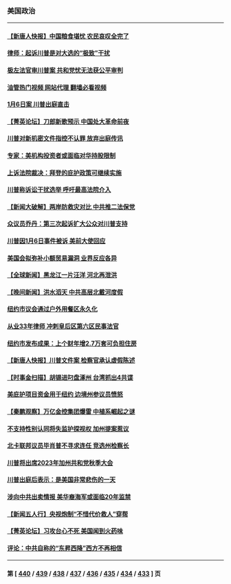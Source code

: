 ### 美国政治
---
#### [【新唐人快报】中国粮食堪忧 农民哀叹全完了](../../pages/ncid1078159/n14048278.md?08050845) 
#### [律师：起诉川普是对大选的“极致”干扰](../../pages/ncid1078159/n14048228.md?08050845) 
#### [极左法官审川普案 共和党忧无法获公平审判](../../pages/ncid1078159/n14048193.md?08050845) 
#### [油管热门视频 网站代理 翻墙必看视频](http://138.2.39.72:81/youtube.html?epic-marker?08050845)
#### [1月6日案 川普出庭直击](../../pages/ncid1078159/n14048252.md?08050845) 
#### [【菁英论坛】刀郎新歌预示 中国处大革命前夜](../../pages/ncid1078159/n14048260.md?08050845) 
#### [川普对新机密文件指控不认罪 放弃出庭传讯](../../pages/ncid1078159/n14048251.md?08050845) 
#### [专家：美机构投资者或面临对华持股限制](../../pages/ncid1078159/n14048180.md?08050845) 
#### [上诉法院裁决：拜登的庇护政策可继续实施](../../pages/ncid1078159/n14048206.md?08050845) 
#### [川普称诉讼干扰选举 呼吁最高法院介入](../../pages/ncid1078159/n14048176.md?08050845) 
#### [【新闻大破解】两岸防救灾对比 中共推二法保党](../../pages/ncid1078159/n14048141.md?08050845) 
#### [众议员乔丹：第三次起诉扩大公众对川普支持](../../pages/ncid1078159/n14047669.md?08050845) 
#### [川普因1月6日事件被诉 美前大使回应](../../pages/ncid1078159/n14048051.md?08050845) 
#### [美国会拟弥补小额贸易漏洞 业界反应各异](../../pages/ncid1078159/n14048082.md?08050845) 
#### [【全球新闻】黑龙江一片汪洋 河北再泄洪](../../pages/ncid1078159/n14047941.md?08050845) 
#### [【晚间新闻】洪水滔天 中共高层北戴河度假](../../pages/ncid1078159/n14047940.md?08050845) 
#### [纽约市议会通过户外用餐区永久化](../../pages/ncid1078159/n14047787.md?08050845) 
#### [从业33年律师 冲刺皇后区第六区民事法官](../../pages/ncid1078159/n14047774.md?08050845) 
#### [纽约市发布成果：上个财年增2.7万套可负担住房](../../pages/ncid1078159/n14047779.md?08050845) 
#### [【新唐人快报】川普文件案 检察官承认虚假陈述](../../pages/ncid1078159/n14047628.md?08050845) 
#### [【时事金扫描】胡锡进叼盘涿州 台湾抓出4共谍](../../pages/ncid1078159/n14047748.md?08050845) 
#### [美庇护项目资金用于纽约 边境州参议员愤怒](../../pages/ncid1078159/n14047682.md?08050845) 
#### [【秦鹏观察】万亿金控集团爆雷 中植系崛起之谜](../../pages/ncid1078159/n14047643.md?08050845) 
#### [不支持性别认同将失监护探视权 加州提案惹议](../../pages/ncid1078159/n14047718.md?08050845) 
#### [北卡联邦议员毕肖普不寻求连任 竞选州检察长](../../pages/ncid1078159/n14047592.md?08050845) 
#### [川普将出席2023年加州共和党秋季大会](../../pages/ncid1078159/n14047681.md?08050845) 
#### [川普出庭后表示：是美国非常悲伤的一天](../../pages/ncid1078159/n14047581.md?08050845) 
#### [涉向中共出卖情报 美华裔海军或面临20年监禁](../../pages/ncid1078159/n14047652.md?08050845) 
#### [【新闻五人行】央视炮制“不惜代价救人”穿帮](../../pages/ncid1078159/n14047496.md?08050845) 
#### [【菁英论坛】习攻台心不死 美国闻到火药味](../../pages/ncid1078159/n14047574.md?08050845) 
#### [评论：中共自称的“东昇西降”西方不再相信](../../pages/ncid1078159/n14047540.md?08050845) 

---
#### 第 [ [440](./440.md?08050845) / [439](./439.md?08050845) / [438](./438.md?08050845) / [437](./437.md?08050845) / [436](./436.md?08050845) / [435](./435.md?08050845) / [434](./434.md?08050845) / [433](./433.md?08050845) ] 页
